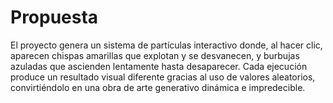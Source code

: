 # Propuesta 
El proyecto genera un sistema de partículas interactivo donde, al hacer clic, aparecen chispas amarillas que explotan y se desvanecen, y burbujas azuladas que ascienden lentamente hasta desaparecer. Cada ejecución produce un resultado visual diferente gracias al uso de valores aleatorios, convirtiéndolo en una obra de arte generativo dinámica e impredecible.
